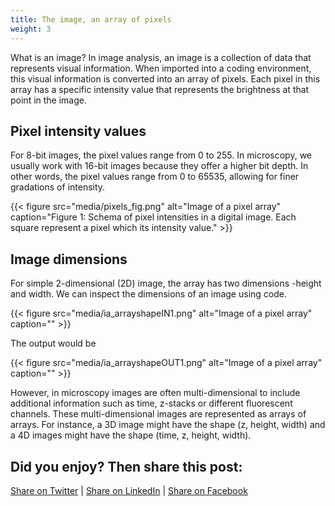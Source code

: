 ```yaml
---
title: The image, an array of pixels
weight: 3
---
```

What is an image? In image analysis, an image is a collection of data that represents visual information. When imported into a coding environment, this visual information is converted into an array of pixels. Each pixel in this array has a specific intensity value that represents the brightness at that point in the image.

## Pixel intensity values

For 8-bit images, the pixel values range from 0 to 255. In microscopy, we usually work with 16-bit images because they offer a higher bit depth. In other words, the pixel values range from 0 to 65535, allowing for finer gradations of intensity. 

{{< figure src="media/pixels_fig.png" alt="Image of a pixel array" caption="Figure 1: Schema of pixel intensities in a digital image. Each square represent a pixel which its intensity value." >}}

## Image dimensions

For simple 2-dimensional (2D) image, the array has two dimensions -height and width. We can inspect the dimensions of an image using code.

{{< figure src="media/ia_arrayshapeIN1.png" alt="Image of a pixel array" caption="" >}}

The output would be

{{< figure src="media/ia_arrayshapeOUT1.png" alt="Image of a pixel array" caption="" >}}

However, in microscopy images are often multi-dimensional to include additional information such as time, z-stacks or different fluorescent channels. These multi-dimensional images are represented as arrays of arrays. For instance, a 3D image might have the shape (z, height, width) and a 4D images might have the shape (time, z, height, width). 


## Did you enjoy? Then share this post:

<div class="social-share">
  <a href="https://twitter.com/share?url={{ .Permalink }}&text={{ .Title }}" target="_blank">Share on Twitter</a> |
  <a href="https://www.linkedin.com/shareArticle?mini=true&url={{ .Permalink }}&title={{ .Title }}" target="_blank">Share on LinkedIn</a> |
  <a href="https://www.facebook.com/sharer/sharer.php?u={{ .Permalink }}" target="_blank">Share on Facebook</a>
</div>